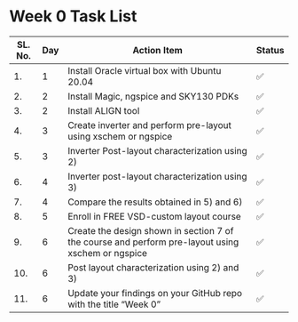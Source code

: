 # Week 0 Task List 
| SL. No.   |Day|Action Item|Status| 
|----------|--------|-------|-----------------------|
|1.|1|Install Oracle virtual box with Ubuntu 20.04|✅|
|2.|2|Install Magic, ngspice and SKY130 PDKs|✅|
|3.|2|Install ALIGN tool|✅|
|4.|3|Create inverter and perform pre-layout using xschem or ngspice|✅|
|5.|3|Inverter Post-layout characterization using 2)|✅|
|6.|4|Inverter post-layout characterization using 3) |✅|
|7.|4|Compare the results obtained in 5) and 6) |✅ |
|8.|5|Enroll in FREE VSD-custom layout course |✅|
|9.|6|Create the design shown in section 7 of the course and perform pre-layout using xschem or ngspice|✅|
|10.|6|Post layout characterization using 2) and 3)|✅|
|11.|6|Update your findings on your GitHub repo with the title “Week 0”|✅|










